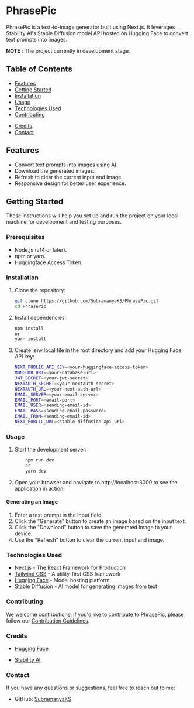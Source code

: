 # PhrasePic

PhrasePic is a text-to-image generator built using Next.js. It leverages Stability AI's Stable Diffusion model API hosted on Hugging Face to convert text prompts into images.

**NOTE** : The project currently in development stage.

## Table of Contents

<!-- - [Demo](#demo) -->
- [Features](#features)
- [Getting Started](#getting-started)
- [Installation](#installation)
- [Usage](#usage)
- [Technologies Used](#technologies-used)
- [Contributing](#contributing)
<!-- - [License](#license) -->
- [Credits](#credits)
- [Contact](#contact)

<!-- ## Demo

Check out the live demo of PhasePic [here](#). -->

## Features

- Convert text prompts into images using AI.
- Download the generated images.
- Refresh to clear the current input and image.
- Responsive design for better user experience.

## Getting Started

These instructions will help you set up and run the project on your local machine for development and testing purposes.

### Prerequisites

- Node.js (v14 or later).
- npm or yarn.
- Huggingface Access Token.


### Installation

1. Clone the repository:
   ```bash
   git clone https://github.com/SubramanyaKS/PhrasePic.git
   cd PhrasePic
   ```

2. Install dependencies:
    ```bash
    npm install
    or
    yarn install
    ```

3. Create .env.local file in the root directory and add your Hugging Face API key:

    ```bash
    NEXT_PUBLIC_API_KEY=<your-huggingface-access-token>
    MONGODB_URI=<your-database-url>
    JWT_SECRET=<your-jwt-secret>
    NEXTAUTH_SECRET=<your-nextauth-secret>
    NEXTAUTH_URL=<your-next-auth-url>
    EMAIL_SERVER=<your-email-server>
    EMAIL_PORT=<email-port>
    EMAIL_USER=<sending-email-id>
    EMAIL_PASS=<sending-email-password>
    EMAIL_FROM=<sending-email-id>
    NEXT_PUBLIC_URL=<stable-diffusion-api-url>
    ```

### Usage

1. Start the development server:

    ```bash
        npm run dev
        or
        yarn dev
    ```

2. Open your browser and navigate to http://localhost:3000 to see the application in action.

#### Generating an Image

1. Enter a text prompt in the input field.
2. Click the "Generate" button to create an image based on the input text.
3. Click the "Download" button to save the generated image to your device.
4. Use the "Refresh" button to clear the current input and image.

### Technologies Used

- [Next.js](https://nextjs.org/) - The React Framework for Production
- [Tailwind CSS](https://tailwindcss.com/) - A utility-first CSS framework
- [Hugging Face](https://huggingface.co/) - Model hosting platform
- [Stable Diffusion](https://www.stability.ai/) - AI model for generating images from text

### Contributing

We welcome contributions! If you'd like to contribute to PhrasePic, please follow our [Contribution Guidelines](https://github.com/SubramanyaKS/PhrasePic/blob/main/CONTRIBUTING.md).

<!-- ### License

This project is licensed under the MIT License. See the [LICENSE](LICENSE) file for details. -->

### Credits

* [Hugging Face](https://huggingface.co/)

* [Stability AI](https://huggingface.co/stabilityai/)

### Contact

If you have any questions or suggestions, feel free to reach out to me:

- GitHub: [SubramanyaKS](https://github.com/SubramanyaKS)
